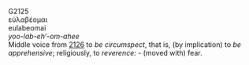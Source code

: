 <body>
  <p>G2125<br>  εὐλαβέομαι  <br> eulabeomai  <br><i>yoo-lab-eh‘-om-ahee </i><br>Middle voice from <a href="g2126.htm">2126</a>  to <i>be</i> <i>circumspect</i>, that is, (by implication) to <i>be</i> <i>apprehensive</i>; religiously, to <i>reverence:</i> - (moved with) fear.<br></p>
 </body>